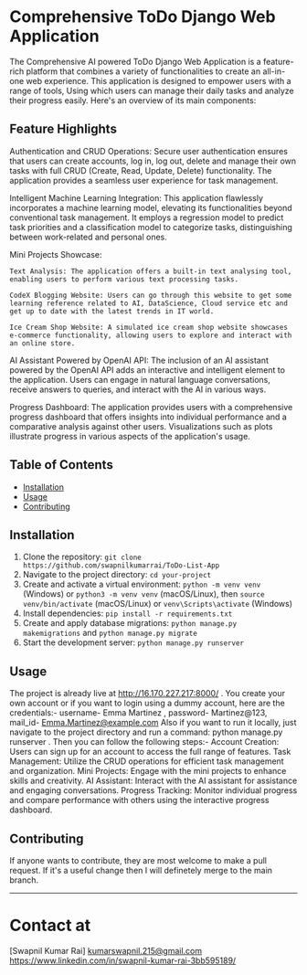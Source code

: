 # Comprehensive ToDo Django Web Application
The Comprehensive AI powered ToDo Django Web Application is a feature-rich platform that combines a variety of functionalities to create an all-in-one web experience. This application is designed to empower users with a range of tools, Using which users can manage their daily tasks and analyze their progress easily. Here's an overview of its main components:

## Feature Highlights
Authentication and CRUD Operations: Secure user authentication ensures that users can create accounts, log in, log out, delete and manage their own tasks with full CRUD (Create, Read, Update, Delete) functionality. The application provides a seamless user experience for task management.

Intelligent Machine Learning Integration: This application flawlessly incorporates a machine learning model, elevating its functionalities beyond conventional task management. It employs a regression model to predict task priorities and a classification model to categorize tasks, distinguishing between work-related and personal ones.

Mini Projects Showcase:

    Text Analysis: The application offers a built-in text analysing tool, enabling users to perform various text processing tasks.

    CodeX Blogging Website: Users can go through this website to get some learning reference related to AI, DataScience, Cloud service etc and get up to date with the latest trends in IT world.

    Ice Cream Shop Website: A simulated ice cream shop website showcases e-commerce functionality, allowing users to explore and interact with an online store.

AI Assistant Powered by OpenAI API: The inclusion of an AI assistant powered by the OpenAI API adds an interactive and intelligent element to the application. Users can engage in natural language conversations, receive answers to queries, and interact with the AI in various ways.

Progress Dashboard: The application provides users with a comprehensive progress dashboard that offers insights into individual performance and a comparative analysis against other users. Visualizations such as plots illustrate progress in various aspects of the application's usage.




## Table of Contents
- [Installation](#installation)
- [Usage](#usage)
- [Contributing](#contributing)

## Installation
1. Clone the repository: `git clone https://github.com/swapnilkumarrai/ToDo-List-App`
2. Navigate to the project directory: `cd your-project`
3. Create and activate a virtual environment: `python -m venv venv` (Windows) or `python3 -m venv venv` (macOS/Linux), then `source venv/bin/activate` (macOS/Linux) or `venv\Scripts\activate` (Windows)
4. Install dependencies: `pip install -r requirements.txt`
5. Create and apply database migrations: `python manage.py makemigrations` and `python manage.py migrate`
6. Start the development server: `python manage.py runserver`

## Usage
The project is already live at http://16.170.227.217:8000/ .
You create your own account or if you want to login using a dummy account, here are the credentials:- username- Emma Martinez , password- Martinez@123, mail_id- Emma.Martinez@example.com
Also if you want to run it locally, just navigate to the project directory and run a command: python manage.py runserver .
Then you can follow the following steps:-
    Account Creation: Users can sign up for an account to access the full range of features.
    Task Management: Utilize the CRUD operations for efficient task management and organization.
    Mini Projects: Engage with the mini projects to enhance skills and creativity.
    AI Assistant: Interact with the AI assistant for assistance and engaging conversations.
    Progress Tracking: Monitor individual progress and compare performance with others using the interactive progress dashboard.



## Contributing
If anyone wants to contribute, they are most welcome to make a pull request. If it's a useful change then I will definetely merge to the main branch.

---



# Contact at
[Swapnil Kumar Rai]
kumarswapnil.215@gmail.com
https://www.linkedin.com/in/swapnil-kumar-rai-3bb595189/
